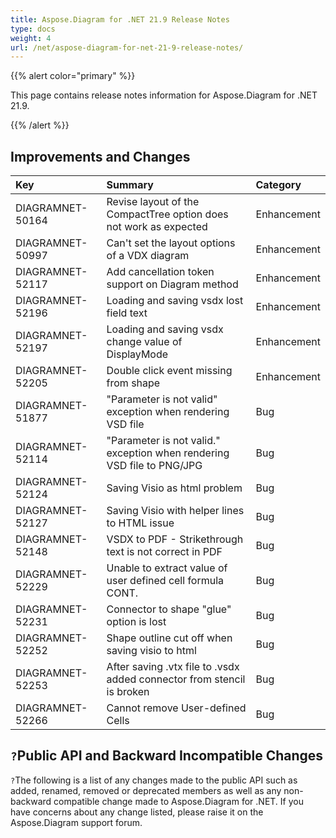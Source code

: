 ```yaml
---
title: Aspose.Diagram for .NET 21.9 Release Notes
type: docs
weight: 4
url: /net/aspose-diagram-for-net-21-9-release-notes/
---
```


{{% alert color="primary" %}} 

This page contains release notes information for Aspose.Diagram for .NET 21.9.

{{% /alert %}} 
## **Improvements and Changes**

|**Key**|**Summary**|**Category**|
| :- | :- | :- |
|DIAGRAMNET-50164|Revise layout of the CompactTree option does not work as expected|Enhancement|
|DIAGRAMNET-50997|Can't set the layout options of a VDX diagram|Enhancement|
|DIAGRAMNET-52117|Add cancellation token support on Diagram method|Enhancement|
|DIAGRAMNET-52196|Loading and saving vsdx lost field text|Enhancement|
|DIAGRAMNET-52197|Loading and saving vsdx change value of DisplayMode|Enhancement|
|DIAGRAMNET-52205|Double click event missing from shape|Enhancement|
|DIAGRAMNET-51877|"Parameter is not valid" exception when rendering VSD file|Bug|
|DIAGRAMNET-52114|"Parameter is not valid." exception when rendering VSD file to PNG/JPG|Bug|
|DIAGRAMNET-52124|Saving Visio as html problem|Bug|
|DIAGRAMNET-52127|Saving Visio with helper lines to HTML issue|Bug|
|DIAGRAMNET-52148|VSDX to PDF - Strikethrough text is not correct in PDF|Bug|
|DIAGRAMNET-52229|Unable to extract value of user defined cell formula CONT.|Bug|
|DIAGRAMNET-52231|Connector to shape "glue" option is lost|Bug|
|DIAGRAMNET-52252|Shape outline cut off when saving visio to html|Bug|
|DIAGRAMNET-52253|After saving .vtx file to .vsdx added connector from stencil is broken|Bug|
|DIAGRAMNET-52266|Cannot remove User-defined Cells|Bug|
## `?`**Public API and Backward Incompatible Changes**
`?`The following is a list of any changes made to the public API such as added, renamed, removed or deprecated members as well as any non-backward compatible change made to Aspose.Diagram for .NET. If you have concerns about any change listed, please raise it on the Aspose.Diagram support forum.





